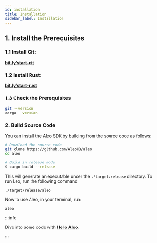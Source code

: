```yaml
---
id: installation
title: Installation
sidebar_label: Installation
---
```

## 1. Install the Prerequisites

### 1.1 Install Git:

**[bit.ly/start-git](https://bit.ly/start-git)**

### 1.2 Install Rust:

**[bit.ly/start-rust](https://bit.ly/start-rust)**

### 1.3 Check the Prerequisites

```bash
git --version
cargo --version
```

### 2. Build Source Code

You can install the Aleo SDK by building from the source code as follows:

```bash
# Download the source code
git clone https://github.com/AleoHQ/aleo
cd aleo

# Build in release mode
$ cargo build --release
```

This will generate an executable under the `./target/release` directory. To run Leo, run the following command:
```bash
./target/release/aleo
```

Now to use Aleo, in your terminal, run:
```bash
aleo
```

:::info

Dive into some code with [**Hello Aleo**](02_hello.md).

:::


